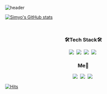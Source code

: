 ![header](https://capsule-render.vercel.app/api?type=wave&color=000000&height=300&section=header&text=HyojuSim&fontSize=90&fontColor=ffffff)

[![Simyo's GitHub stats](https://github-readme-stats.vercel.app/api?username=simyoju&title_color=000000)](https://github.com/Simyo/github-readme-stats)

</br>

<h3 align="center"> 🛠Tech Stack🛠 </h3>

<p align="center">
    <img src="https://img.shields.io/badge/iOS-000000?style=flat-square&logo=iOS&logoColor=white"/></a>&nbsp
    <img src="https://img.shields.io/badge/Xcode-147EFB?style=flat-square&logo=Xcode&logoColor=white"/></a>&nbsp
    <img src="https://img.shields.io/badge/Swift-FA7343?style=flat-square&logo=Swift&logoColor=white"/></a>&nbsp
    <img src="https://img.shields.io/badge/Python-3766AB?style=flat-square&logo=Python&logoColor=white"></a>&nbsp
    
<h3 align="center"> Me💬</h3>
<p align="center">
   <a href="https://www.instagram.com/ios_recode/">
   <img src="https://img.shields.io/badge/Instagram-0B2C4A?style=flat-square&logo=Instagram&logoColor=white"/></a>&nbsp
   <a href="https://www.instagram.com/sii.myo/">
   <img src="https://img.shields.io/badge/Instagram-7A1FA2?style=flat-square&logo=Instagram&logoColor=white"/></a>&nbsp
   <a href="https://dawnofspring.oopy.io/">
   <img src="https://img.shields.io/badge/Notion-000000?style=flat-square&logo=Notion&logoColor=white"/></a>&nbsp
    
 </br>



[![Hits](https://hits.seeyoufarm.com/api/count/incr/badge.svg?url=https%3A%2F%2Fgithub.com%2Fsimyoju%2Fhit-counter&count_bg=%23000000&title_bg=%23000000&icon=&icon_color=%23E7E7E7&title=hits&edge_flat=false)](https://hits.seeyoufarm.com)
